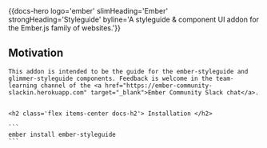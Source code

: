 <div class="docs-hero">
  {{docs-hero
    logo='ember'
    slimHeading='Ember'
    strongHeading='Styleguide'
    byline='A styleguide & component UI addon for the Ember.js family of websites.'}}
</div>

<div class='docs-container docs-md'>
  <section class='max-w-md mx-auto pb-8'>
    <h2 class='flex items-center docs-h2'> Motivation </h2>

    This addon is intended to be the guide for the ember-styleguide and glimmer-styleguide components. Feedback is welcome in the team-learning channel of the <a href="https://ember-community-slackin.herokuapp.com" target="_blank">Ember Community Slack chat</a>.


    <h2 class='flex items-center docs-h2'> Installation </h2>

    ```
    ember install ember-styleguide
    ```
  </section>
</div>

